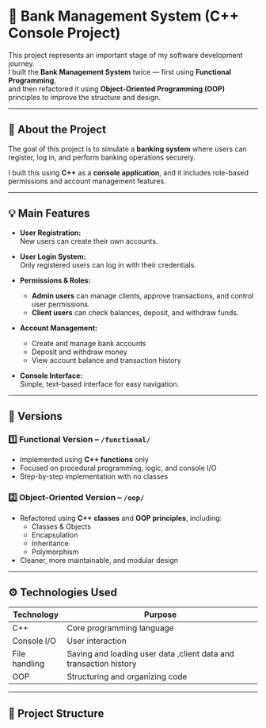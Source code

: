 
# 🏦 Bank Management System (C++ Console Project)

This project represents an important stage of my software development journey.  
I built the **Bank Management System** twice — first using **Functional Programming**,  
and then refactored it using **Object-Oriented Programming (OOP)** principles to improve the structure and design.

---

## 📘 About the Project

The goal of this project is to simulate a **banking system** where users can register, log in, and perform banking operations securely.

I built this using **C++** as a **console application**, and it includes role-based permissions and account management features.

---

## 💡 Main Features

- **User Registration:**  
  New users can create their own accounts.

- **User Login System:**  
  Only registered users can log in with their credentials.

- **Permissions & Roles:**  
  - **Admin users** can manage clients, approve transactions, and control user permissions.  
  - **Client users** can check balances, deposit, and withdraw funds.

- **Account Management:**  
  - Create and manage bank accounts  
  - Deposit and withdraw money  
  - View account balance and transaction history  

- **Console Interface:**  
  Simple, text-based interface for easy navigation.

---

## 🧩 Versions

### 1️⃣ Functional Version – `/functional/`
- Implemented using **C++ functions** only  
- Focused on procedural programming, logic, and console I/O  
- Step-by-step implementation with no classes  

### 2️⃣ Object-Oriented Version – `/oop/`
- Refactored using **C++ classes** and **OOP principles**, including:  
  - Classes & Objects  
  - Encapsulation  
  - Inheritance  
  - Polymorphism  
- Cleaner, more maintainable, and modular design  

---

## ⚙️ Technologies Used

| Technology | Purpose |
|-------------|----------|
| C++ | Core programming language |
| Console I/O | User interaction |
| File handling | Saving and loading user data ,client data and transaction history |
| OOP | Structuring and organizing code |

---

## 📂 Project Structure



